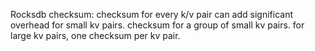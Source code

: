 

Rocksdb checksum:
checksum for every k/v pair can add significant overhead for small kv pairs. 
checksum for a group of small kv pairs. for large kv pairs, one checksum per kv pair.